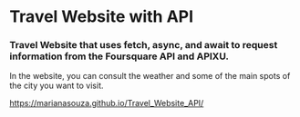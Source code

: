 # Travel Website with API

### Travel Website that uses fetch, async, and await to request information from the Foursquare API and APIXU.

In the website, you can consult the weather and some of the main spots of the city you want to visit.


https://marianasouza.github.io/Travel_Website_API/
